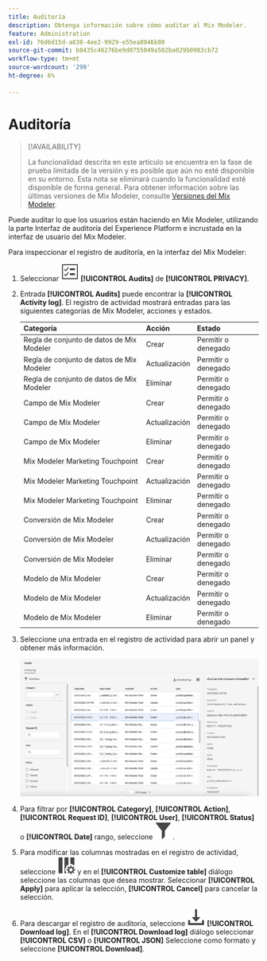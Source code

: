 ```yaml
---
title: Auditoría
description: Obtenga información sobre cómo auditar al Mix Modeler.
feature: Administration
exl-id: 76d6d15d-a838-4ee2-9929-e55ea8946b80
source-git-commit: b8435c46276be9d0755049a502ba029b0983cb72
workflow-type: tm+mt
source-wordcount: '299'
ht-degree: 6%

---
```


# Auditoría

>[!AVAILABILITY]
>
>La funcionalidad descrita en este artículo se encuentra en la fase de prueba limitada de la versión y es posible que aún no esté disponible en su entorno. Esta nota se eliminará cuando la funcionalidad esté disponible de forma general. Para obtener información sobre las últimas versiones de Mix Modeler, consulte [Versiones del Mix Modeler](/help/releases/latest.md).

Puede auditar lo que los usuarios están haciendo en Mix Modeler, utilizando la parte Interfaz de auditoría del Experience Platform e incrustada en la interfaz de usuario del Mix Modeler.

Para inspeccionar el registro de auditoría, en la interfaz del Mix Modeler:

1. Seleccionar ![Lista de tareas](../assets/icons/TaskList.svg) **[!UICONTROL Audits]** de **[!UICONTROL PRIVACY]**.

1. Entrada **[!UICONTROL Audits]** puede encontrar la **[!UICONTROL Activity log]**. El registro de actividad mostrará entradas para las siguientes categorías de Mix Modeler, acciones y estados.

   | Categoría | Acción | Estado |
   |---|---|---|
   | Regla de conjunto de datos de Mix Modeler | Crear | Permitir o denegado |
   | Regla de conjunto de datos de Mix Modeler | Actualización | Permitir o denegado |
   | Regla de conjunto de datos de Mix Modeler | Eliminar | Permitir o denegado |
   | Campo de Mix Modeler | Crear | Permitir o denegado |
   | Campo de Mix Modeler | Actualización | Permitir o denegado |
   | Campo de Mix Modeler | Eliminar | Permitir o denegado |
   | Mix Modeler Marketing Touchpoint | Crear | Permitir o denegado |
   | Mix Modeler Marketing Touchpoint | Actualización | Permitir o denegado |
   | Mix Modeler Marketing Touchpoint | Eliminar | Permitir o denegado |
   | Conversión de Mix Modeler | Crear | Permitir o denegado |
   | Conversión de Mix Modeler | Actualización | Permitir o denegado |
   | Conversión de Mix Modeler | Eliminar | Permitir o denegado |
   | Modelo de Mix Modeler | Crear | Permitir o denegado |
   | Modelo de Mix Modeler | Actualización | Permitir o denegado |
   | Modelo de Mix Modeler | Eliminar | Permitir o denegado |

1. Seleccione una entrada en el registro de actividad para abrir un panel y obtener más información.

   ![Auditoría de Mix Modeler](../assets/mix-modeler-audit.png)

1. Para filtrar por **[!UICONTROL Category]**, **[!UICONTROL Action]**, **[!UICONTROL Request ID]**, **[!UICONTROL User]**, **[!UICONTROL Status]** o **[!UICONTROL Date]** rango, seleccione ![Filtrar](../assets/icons/Filter.svg).

1. Para modificar las columnas mostradas en el registro de actividad, seleccione ![Columnas](../assets/icons/ColumnSetting.svg) y en el **[!UICONTROL Customize table]** diálogo seleccione las columnas que desea mostrar. Seleccionar **[!UICONTROL Apply]** para aplicar la selección, **[!UICONTROL Cancel]** para cancelar la selección.

1. Para descargar el registro de auditoría, seleccione ![Descargar](../assets/icons/Download.svg) **[!UICONTROL Download log]**. En el **[!UICONTROL Download log]** diálogo seleccionar **[!UICONTROL CSV]** o **[!UICONTROL JSON]** Seleccione como formato y seleccione **[!UICONTROL Download]**.
